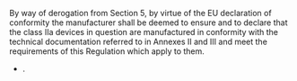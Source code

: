 By  way  of  derogation  from  Section  5,  by  virtue  of  the  EU  declaration  of  conformity  the  manufacturer  shall  be deemed  to  ensure  and  to  declare  that  the  class  IIa  devices  in  question  are  manufactured  in  conformity  with  the technical  documentation  referred  to  in  Annexes  II  and  III  and  meet  the  requirements  of  this  Regulation  which apply to them.
- . 